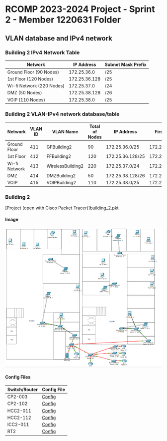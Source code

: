 # RCOMP 2023-2024 Project - Sprint 2 - Member 1220631 Folder

## VLAN database and IPv4 network

### Building 2 IPv4 Network Table

| Network                   | IP Address    | Subnet Mask Prefix |
|---------------------------|---------------|--------------------|
| Ground Floor (90 Nodes)   | 172.25.36.0   | /25                |
| 1st Floor (120 Nodes)     | 172.25.36.128 | /25                |
| Wi-fi Network (220 Nodes) | 172.25.37.0   | /24                |
| DMZ (50 Nodes)            | 172.25.38.128 | /26                |
| VOIP (110 Nodes)          | 172.25.38.0   | /25                |


### Building 2 VLAN-IPv4 network database/table

| Network       | VLAN ID | VLAN Name         | Total of Nodes | IP Address       | First Host    | Last Host     | Broadcast     | Sub-netting mask |
|---------------|---------|-------------------|----------------|------------------|---------------|---------------|---------------|------------------|
| Ground Floor  | 411     | GFBuilding2       | 90             | 172.25.36.0/25   | 172.25.36.1   | 172.25.36.126 | 172.25.36.127 | 255.255.255.128  |
| 1st Floor     | 412     | FFBuilding2       | 120            | 172.25.36.128/25 | 172.25.36.129 | 172.25.36.254 | 172.25.36.255 | 255.255.255.128  |
| Wi-fi Network | 413     | WirelessBuilding2 | 220            | 172.25.37.0/24   | 172.25.37.1   | 172.25.37.254 | 172.25.37.255 | 255.255.255.0    |
| DMZ           | 414     | DMZBuilding2      | 50             | 172.25.38.128/26 | 172.25.38.129 | 172.25.38.190 | 172.25.38.191 | 255.255.255.192  |
| VOIP          | 415     | VOIPBuilding2     | 110            | 172.25.38.0/25   | 172.25.38.1   | 172.25.38.126 | 172.25.38.127 | 255.255.255.128  |

### Building 2

[Project (open with Cisco Packet Tracer)][building_2.pkt](..%2F..%2F..%2F..%2F..%2FDownloads%2Fsprint2%2Fsprint2%2F1201205%2Fbuilding_2.pkt)

#### Image

![building_2.PNG](images%2Fbuilding_2.PNG)


#### Config Files

| Switch/Router | Config File                                          |
|---------------|------------------------------------------------------|
| CP2-003       | [Config](config-files%2FSwitch_CP_B2_F0_1_startup-config.txt) |
| CP2-102       | [Config](config-files%2FSwitch_CP_B2_F1_1_startup-config.txt) |
| HCC2-011      | [Config](config-files%2FSwitch_HC_B2_F0_startup-config.txt) |
| HCC2-112      | [Config](config-files%2FSwitch_HC_B2_F1_startup-config.txt) |
| ICC2-011      | [Config](config-files%2FSwitch_IC_B2_startup-config.txt) |
| RT2           | [Config](config-files%2FRouter_B2_startup-config.txt) |
